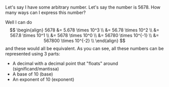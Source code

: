  Let's say I have some arbitrary number. Let's say the number is 5678. How many ways can I express this number?

Well I can do
$$
\begin{align}
5678 &= 5.678 \times 10^3 \\
&= 56.78 \times 10^2 \\
&= 567.8 \times 10^1 \\
&= 5678 \times 10^0 \\
&= 56780 \times 10^{-1} \\
&= 567800 \times 10^{-2} \\
\end{align}
$$
and these would all be equivalent. As you can see, all these numbers can be represented using 3 parts:
- A decimal with a decimal point that "floats" around (significand/mantissa)
- A base of 10 (base)
- An exponent of 10 (exponent)
